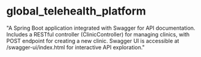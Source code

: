 # global_telehealth_platform
"A Spring Boot application integrated with Swagger for API documentation. Includes a RESTful controller (ClinicController) for managing clinics, with POST endpoint for creating a new clinic. Swagger UI is accessible at /swagger-ui/index.html for interactive API exploration."
